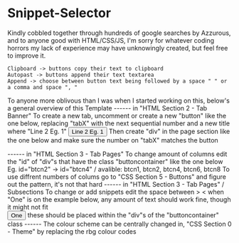 # Snippet-Selector
Kindly cobbled together through hundreds of google searches by Azzurous, and to anyone good with HTML/CSS/JS, I'm sorry for whatever coding horrors my lack of experience may have unknowingly created, but feel free to improve it.

    Clipboard -> buttons copy their text to clipboard
    Autopast -> buttons append their text textarea
    Append -> choose between button text being followed by a space " " or a comma and space ", "

  To anyone more oblivous than I was when I started working on this, below's a general overview of this Template 
    ------
    in "HTML Section 2 - Tab Banner"
    To create a new tab, uncomment or create a new "button" like the one below, replacing "tabX" with the next sequential number and a new title where "Line 2 Eg. 1" 
    <button class="tablinks" onclick="openTab(event, 'tab9')">Line 2 Eg. 1</button>
    Then create "div" in the page section like the one below and make sure the number on "tabX" matches the button
    <div id="tab9" class="tabcontent">
    ------
    in "HTML Section 3 - Tab Pages"
    To change amount of columns edit the "id" of "div"s that have the class "buttoncontainer" like the one below
    <div id="btcn1" class="buttoncontainer">
    Eg. id="btcn2" -> id="btcn4"  / avalible: btcn1, btcn2, btcn4, btcn6, btcn8
    To use diffrent numbers of colums go to "CSS Section 5 - Buttons" and figure out the pattern, it's not that hard
    ------
    in "HTML Section 3 - Tab Pages" / Subsections 
    To change or add snippets edit the space between > < when "One" is on the example below, any amount of text should work fine, though it might not fit   
    <button onClick="reply_click(this.textContent)">One</button> 
    these should be placed within the "div"s of the "buttoncontainer" class
    ------
    The colour scheme can be centrally changed in, "CSS Section 0 - Theme" by replacing the rbg colour codes

